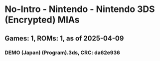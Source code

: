 # No-Intro - Nintendo - Nintendo 3DS (Encrypted) MIAs
## Games: 1, ROMs: 1, as of 2025-04-09

### DEMO (Japan) (Program).3ds, CRC: da62e936
